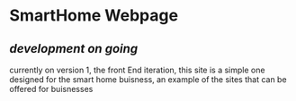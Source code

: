 # SmartHome Webpage
## *development on going*
currently on version 1, the front End iteration, this site is a simple one designed for the smart home buisness, an example of the sites that can be offered for buisnesses
